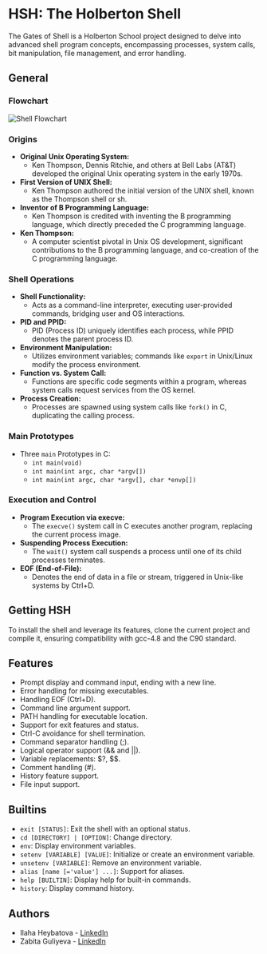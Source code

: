 # HSH: The Holberton Shell

The Gates of Shell is a Holberton School project designed to delve into advanced shell program concepts, encompassing processes, system calls, bit manipulation, file management, and error handling.

## General
### Flowchart
![Shell Flowchart](holbertonschool-simple_shell/Shell%20flowchart.jpg)
### Origins

- **Original Unix Operating System:**
  - Ken Thompson, Dennis Ritchie, and others at Bell Labs (AT&T) developed the original Unix operating system in the early 1970s.
- **First Version of UNIX Shell:**
  - Ken Thompson authored the initial version of the UNIX shell, known as the Thompson shell or sh.
- **Inventor of B Programming Language:**
  - Ken Thompson is credited with inventing the B programming language, which directly preceded the C programming language.
- **Ken Thompson:**
  - A computer scientist pivotal in Unix OS development, significant contributions to the B programming language, and co-creation of the C programming language.

### Shell Operations

- **Shell Functionality:**
  - Acts as a command-line interpreter, executing user-provided commands, bridging user and OS interactions.
- **PID and PPID:**
  - PID (Process ID) uniquely identifies each process, while PPID denotes the parent process ID.
- **Environment Manipulation:**
  - Utilizes environment variables; commands like `export` in Unix/Linux modify the process environment.
- **Function vs. System Call:**
  - Functions are specific code segments within a program, whereas system calls request services from the OS kernel.
- **Process Creation:**
  - Processes are spawned using system calls like `fork()` in C, duplicating the calling process.

### Main Prototypes

- Three `main` Prototypes in C:
  - `int main(void)`
  - `int main(int argc, char *argv[])`
  - `int main(int argc, char *argv[], char *envp[])`

### Execution and Control

- **Program Execution via execve:**
  - The `execve()` system call in C executes another program, replacing the current process image.
- **Suspending Process Execution:**
  - The `wait()` system call suspends a process until one of its child processes terminates.
- **EOF (End-of-File):**
  - Denotes the end of data in a file or stream, triggered in Unix-like systems by Ctrl+D.

## Getting HSH

To install the shell and leverage its features, clone the current project and compile it, ensuring compatibility with gcc-4.8 and the C90 standard.

## Features

- Prompt display and command input, ending with a new line.
- Error handling for missing executables.
- Handling EOF (Ctrl+D).
- Command line argument support.
- PATH handling for executable location.
- Support for exit features and status.
- Ctrl-C avoidance for shell termination.
- Command separator handling (;).
- Logical operator support (&& and ||).
- Variable replacements: $?, $$.
- Comment handling (#).
- History feature support.
- File input support.

## Builtins

- `exit [STATUS]`: Exit the shell with an optional status.
- `cd [DIRECTORY] | [OPTION]`: Change directory.
- `env`: Display environment variables.
- `setenv [VARIABLE] [VALUE]`: Initialize or create an environment variable.
- `unsetenv [VARIABLE]`: Remove an environment variable.
- `alias [name [='value'] ...]`: Support for aliases.
- `help [BUILTIN]`: Display help for built-in commands.
- `history`: Display command history.

## Authors

- Ilaha Heybatova - [LinkedIn](https://linkedin.com/in/ilahə-heybətova-a8619a225)
- Zabita Guliyeva - [LinkedIn](https://www.linkedin.com/in/zabita-quliyeva-43b96b21a?utm_source=share&utm_campaign=share_via&utm_content=profile&utm_medium=android_app)

